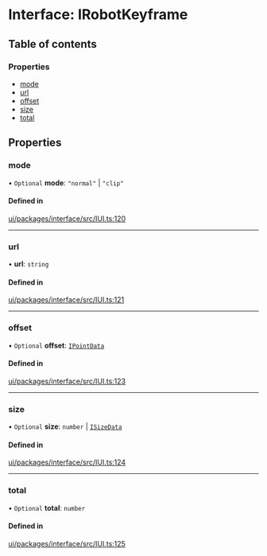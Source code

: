# Interface: IRobotKeyframe

## Table of contents

### Properties

- [mode](IRobotKeyframe.md#mode)
- [url](IRobotKeyframe.md#url)
- [offset](IRobotKeyframe.md#offset)
- [size](IRobotKeyframe.md#size)
- [total](IRobotKeyframe.md#total)

## Properties

### mode

• `Optional` **mode**: ``"normal"`` \| ``"clip"``

#### Defined in

[ui/packages/interface/src/IUI.ts:120](https://github.com/leaferjs/leafer-ui/blob/5313537/packages/interface/src/IUI.ts#L120)

___

### url

• **url**: `string`

#### Defined in

[ui/packages/interface/src/IUI.ts:121](https://github.com/leaferjs/leafer-ui/blob/5313537/packages/interface/src/IUI.ts#L121)

___

### offset

• `Optional` **offset**: [`IPointData`](IPointData.md)

#### Defined in

[ui/packages/interface/src/IUI.ts:123](https://github.com/leaferjs/leafer-ui/blob/5313537/packages/interface/src/IUI.ts#L123)

___

### size

• `Optional` **size**: `number` \| [`ISizeData`](ISizeData.md)

#### Defined in

[ui/packages/interface/src/IUI.ts:124](https://github.com/leaferjs/leafer-ui/blob/5313537/packages/interface/src/IUI.ts#L124)

___

### total

• `Optional` **total**: `number`

#### Defined in

[ui/packages/interface/src/IUI.ts:125](https://github.com/leaferjs/leafer-ui/blob/5313537/packages/interface/src/IUI.ts#L125)
